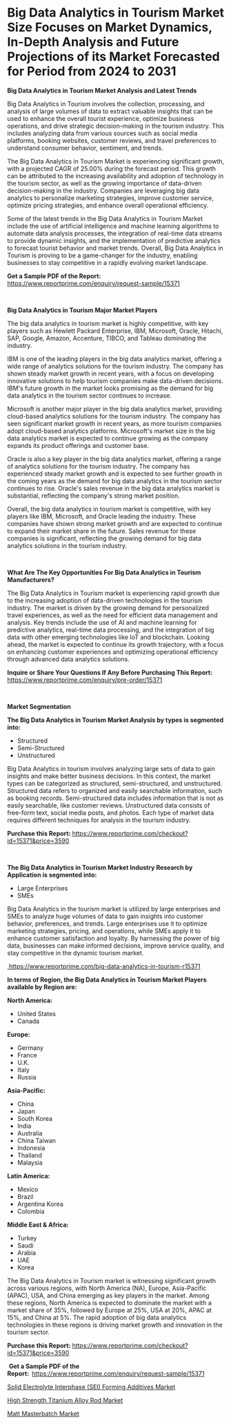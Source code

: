<p><h1>Big Data Analytics in Tourism Market Size Focuses on Market Dynamics, In-Depth Analysis and Future Projections of its Market Forecasted for Period from 2024 to 2031</h1></p><p><strong>Big Data Analytics in Tourism Market Analysis and Latest Trends</strong></p>
<p><p>Big Data Analytics in Tourism involves the collection, processing, and analysis of large volumes of data to extract valuable insights that can be used to enhance the overall tourist experience, optimize business operations, and drive strategic decision-making in the tourism industry. This includes analyzing data from various sources such as social media platforms, booking websites, customer reviews, and travel preferences to understand consumer behavior, sentiment, and trends.</p><p>The Big Data Analytics in Tourism Market is experiencing significant growth, with a projected CAGR of 25.00% during the forecast period. This growth can be attributed to the increasing availability and adoption of technology in the tourism sector, as well as the growing importance of data-driven decision-making in the industry. Companies are leveraging big data analytics to personalize marketing strategies, improve customer service, optimize pricing strategies, and enhance overall operational efficiency.</p><p>Some of the latest trends in the Big Data Analytics in Tourism Market include the use of artificial intelligence and machine learning algorithms to automate data analysis processes, the integration of real-time data streams to provide dynamic insights, and the implementation of predictive analytics to forecast tourist behavior and market trends. Overall, Big Data Analytics in Tourism is proving to be a game-changer for the industry, enabling businesses to stay competitive in a rapidly evolving market landscape.</p></p>
<p><strong>Get a Sample PDF of the Report:&nbsp;</strong> <a href="https://www.reportprime.com/enquiry/request-sample/15371">https://www.reportprime.com/enquiry/request-sample/15371</a></p>
<p>&nbsp;</p>
<p><strong>Big Data Analytics in Tourism Major Market Players</strong></p>
<p><p>The big data analytics in tourism market is highly competitive, with key players such as Hewlett Packard Enterprise, IBM, Microsoft, Oracle, Hitachi, SAP, Google, Amazon, Accenture, TIBCO, and Tableau dominating the industry.</p><p>IBM is one of the leading players in the big data analytics market, offering a wide range of analytics solutions for the tourism industry. The company has shown steady market growth in recent years, with a focus on developing innovative solutions to help tourism companies make data-driven decisions. IBM's future growth in the market looks promising as the demand for big data analytics in the tourism sector continues to increase.</p><p>Microsoft is another major player in the big data analytics market, providing cloud-based analytics solutions for the tourism industry. The company has seen significant market growth in recent years, as more tourism companies adopt cloud-based analytics platforms. Microsoft's market size in the big data analytics market is expected to continue growing as the company expands its product offerings and customer base.</p><p>Oracle is also a key player in the big data analytics market, offering a range of analytics solutions for the tourism industry. The company has experienced steady market growth and is expected to see further growth in the coming years as the demand for big data analytics in the tourism sector continues to rise. Oracle's sales revenue in the big data analytics market is substantial, reflecting the company's strong market position.</p><p>Overall, the big data analytics in tourism market is competitive, with key players like IBM, Microsoft, and Oracle leading the industry. These companies have shown strong market growth and are expected to continue to expand their market share in the future. Sales revenue for these companies is significant, reflecting the growing demand for big data analytics solutions in the tourism industry.</p></p>
<p>&nbsp;</p>
<p><strong>What Are The Key Opportunities For Big Data Analytics in Tourism Manufacturers?</strong></p>
<p><p>The Big Data Analytics in Tourism market is experiencing rapid growth due to the increasing adoption of data-driven technologies in the tourism industry. The market is driven by the growing demand for personalized travel experiences, as well as the need for efficient data management and analysis. Key trends include the use of AI and machine learning for predictive analytics, real-time data processing, and the integration of big data with other emerging technologies like IoT and blockchain. Looking ahead, the market is expected to continue its growth trajectory, with a focus on enhancing customer experiences and optimizing operational efficiency through advanced data analytics solutions.</p></p>
<p><strong>Inquire or Share Your Questions If Any Before Purchasing This Report:</strong> <a href="https://www.reportprime.com/enquiry/pre-order/15371">https://www.reportprime.com/enquiry/pre-order/15371</a></p>
<p>&nbsp;</p>
<p><strong>Market Segmentation</strong></p>
<p><strong>The Big Data Analytics in Tourism Market Analysis by types is segmented into:</strong></p>
<p><ul><li>Structured</li><li>Semi-Structured</li><li>Unstructured</li></ul></p>
<p><p>Big Data Analytics in tourism involves analyzing large sets of data to gain insights and make better business decisions. In this context, the market types can be categorized as structured, semi-structured, and unstructured. Structured data refers to organized and easily searchable information, such as booking records. Semi-structured data includes information that is not as easily searchable, like customer reviews. Unstructured data consists of free-form text, social media posts, and photos. Each type of market data requires different techniques for analysis in the tourism industry.</p></p>
<p><strong>Purchase this Report:&nbsp;</strong><a href="https://www.reportprime.com/checkout?id=15371&price=3590">https://www.reportprime.com/checkout?id=15371&price=3590</a></p>
<p>&nbsp;</p>
<p><strong>The Big Data Analytics in Tourism Market Industry Research by Application is segmented into:</strong></p>
<p><ul><li>Large Enterprises</li><li>SMEs</li></ul></p>
<p><p>Big Data Analytics in the tourism market is utilized by large enterprises and SMEs to analyze huge volumes of data to gain insights into customer behavior, preferences, and trends. Large enterprises use it to optimize marketing strategies, pricing, and operations, while SMEs apply it to enhance customer satisfaction and loyalty. By harnessing the power of big data, businesses can make informed decisions, improve service quality, and stay competitive in the dynamic tourism market.</p></p>
<p><a href="https://www.reportprime.com/big-data-analytics-in-tourism-r15371">&nbsp;https://www.reportprime.com/big-data-analytics-in-tourism-r15371</a></p>
<p><strong>In terms of Region, the Big Data Analytics in Tourism Market Players available by Region are:</strong></p>
<p>
    <p> <strong> North America: </strong>
        <ul>
            <li>United States</li>
            <li>Canada</li>
        </ul>
        </p> 
    <p> <strong> Europe: </strong>
        <ul>
            <li>Germany</li>
            <li>France</li>
            <li>U.K.</li>
            <li>Italy</li>
            <li>Russia</li>
        </ul>
        </p> 
    <p> <strong> Asia-Pacific: </strong>
        <ul>
            <li>China</li>
            <li>Japan</li>
            <li>South Korea</li>
            <li>India</li>
            <li>Australia</li>
            <li>China Taiwan</li>
            <li>Indonesia</li>
            <li>Thailand</li>
            <li>Malaysia</li>
        </ul>
        </p> 
    <p> <strong> Latin America: </strong>
        <ul>
            <li>Mexico</li>
            <li>Brazil</li>
            <li>Argentina Korea</li>
            <li>Colombia</li>
        </ul>
        </p> 
    <p> <strong> Middle East & Africa: </strong>
        <ul>
            <li>Turkey</li>
            <li>Saudi</li>
            <li>Arabia</li>
            <li>UAE</li>
            <li>Korea</li>
        </ul>
    </p>
    </p>
<p><p>The Big Data Analytics in Tourism market is witnessing significant growth across various regions, with North America (NA), Europe, Asia-Pacific (APAC), USA, and China emerging as key players in the market. Among these regions, North America is expected to dominate the market with a market share of 35%, followed by Europe at 25%, USA at 20%, APAC at 15%, and China at 5%. The rapid adoption of big data analytics technologies in these regions is driving market growth and innovation in the tourism sector.</p></p>
<p><strong>Purchase this Report: </strong><a href="https://www.reportprime.com/checkout?id=15371&price=3590">https://www.reportprime.com/checkout?id=15371&price=3590</a></p>
<p>&nbsp;<strong>Get a Sample PDF of the Report:&nbsp;&nbsp;</strong><a href="https://www.reportprime.com/enquiry/request-sample/15371">https://www.reportprime.com/enquiry/request-sample/15371</a></p>
<p><strong></strong></p>
<p><p><a href="https://www.linkedin.com/pulse/solid-electrolyte-interphase-sei-forming-additives-market-bohue?trackingId=JETMRktIKNAtSOKU0g67hw%3D%3D">Solid Electrolyte Interphase (SEI) Forming Additives Market</a></p><p><a href="https://www.linkedin.com/pulse/high-strength-titanium-alloy-rod-market-size-reflecting-ybqae?trackingId=Au8fO36O14wR9U8ENH4bGw%3D%3D">High Strength Titanium Alloy Rod Market</a></p><p><a href="https://www.linkedin.com/pulse/matt-masterbatch-market-challenges-opportunities-growth-drivers-zsn2e?trackingId=0Nvhvda2ZGb%2Fx8P%2BjdVB6w%3D%3D">Matt Masterbatch Market</a></p></p>
